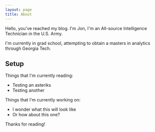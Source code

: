 ```yaml
---
layout: page
title: About
---
```


<p class="message">
Hello, you've reached my blog. I'm Jon, I'm an All-source Intelligence Technician in the U.S. Army.
</p>

I'm currently in grad school, attempting to obtain a masters in analytics through Georgia Tech.

## Setup

Things that I'm currently reading:

* Testing an asteriks
* Testing another
  
Things that I'm currently working on:

* I wonder what this will look like
* Or how about this one?

Thanks for reading!
